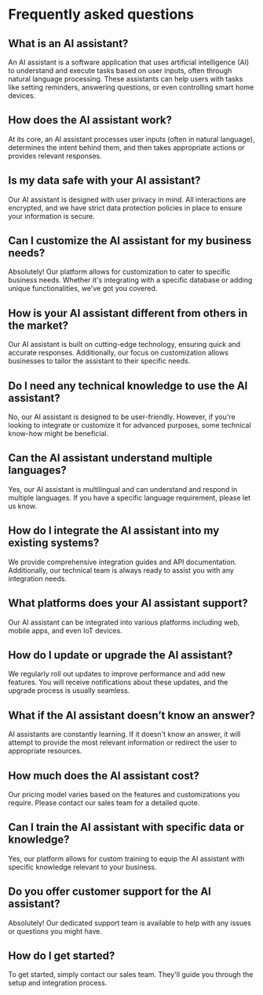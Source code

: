 # Frequently asked questions

## What is an AI assistant?

An AI assistant is a software application that uses artificial intelligence (AI) to understand and execute tasks based on user inputs, often through natural language processing. These assistants can help users with tasks like setting reminders, answering questions, or even controlling smart home devices.

## How does the AI assistant work?

At its core, an AI assistant processes user inputs (often in natural language), determines the intent behind them, and then takes appropriate actions or provides relevant responses.

## Is my data safe with your AI assistant?

Our AI assistant is designed with user privacy in mind. All interactions are encrypted, and we have strict data protection policies in place to ensure your information is secure.

## Can I customize the AI assistant for my business needs?

Absolutely! Our platform allows for customization to cater to specific business needs. Whether it's integrating with a specific database or adding unique functionalities, we've got you covered.

## How is your AI assistant different from others in the market?

Our AI assistant is built on cutting-edge technology, ensuring quick and accurate responses. Additionally, our focus on customization allows businesses to tailor the assistant to their specific needs.

## Do I need any technical knowledge to use the AI assistant?

No, our AI assistant is designed to be user-friendly. However, if you're looking to integrate or customize it for advanced purposes, some technical know-how might be beneficial.

## Can the AI assistant understand multiple languages?

Yes, our AI assistant is multilingual and can understand and respond in multiple languages. If you have a specific language requirement, please let us know.

## How do I integrate the AI assistant into my existing systems?

We provide comprehensive integration guides and API documentation. Additionally, our technical team is always ready to assist you with any integration needs.

## What platforms does your AI assistant support?

Our AI assistant can be integrated into various platforms including web, mobile apps, and even IoT devices.

## How do I update or upgrade the AI assistant?

We regularly roll out updates to improve performance and add new features. You will receive notifications about these updates, and the upgrade process is usually seamless.

## What if the AI assistant doesn’t know an answer?

AI assistants are constantly learning. If it doesn't know an answer, it will attempt to provide the most relevant information or redirect the user to appropriate resources.

## How much does the AI assistant cost?

Our pricing model varies based on the features and customizations you require. Please contact our sales team for a detailed quote.

## Can I train the AI assistant with specific data or knowledge?

Yes, our platform allows for custom training to equip the AI assistant with specific knowledge relevant to your business.

## Do you offer customer support for the AI assistant?

Absolutely! Our dedicated support team is available to help with any issues or questions you might have.

## How do I get started?

To get started, simply contact our sales team. They'll guide you through the setup and integration process.